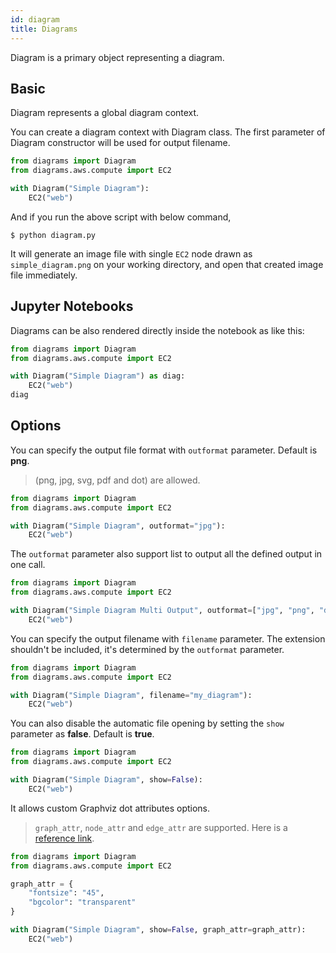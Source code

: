 ```yaml
---
id: diagram
title: Diagrams
---
```


Diagram is a primary object representing a diagram.

## Basic

Diagram represents a global diagram context.

You can create a diagram context with Diagram class. The first parameter of Diagram constructor will be used for output filename.

```python
from diagrams import Diagram
from diagrams.aws.compute import EC2

with Diagram("Simple Diagram"):
    EC2("web")
```

And if you run the above script with below command,

```shell
$ python diagram.py
```

It will generate an image file with single `EC2` node drawn as `simple_diagram.png` on your working directory, and open that created image file immediately.

## Jupyter Notebooks

Diagrams can be also rendered directly inside the notebook as like this:

```python
from diagrams import Diagram
from diagrams.aws.compute import EC2

with Diagram("Simple Diagram") as diag:
    EC2("web")
diag
```

## Options

You can specify the output file format with `outformat` parameter. Default is **png**.

> (png, jpg, svg, pdf and dot) are allowed.

```python
from diagrams import Diagram
from diagrams.aws.compute import EC2

with Diagram("Simple Diagram", outformat="jpg"):
    EC2("web")
```

The `outformat` parameter also support list to output all the defined output in one call.

```python
from diagrams import Diagram
from diagrams.aws.compute import EC2

with Diagram("Simple Diagram Multi Output", outformat=["jpg", "png", "dot"]):
    EC2("web")
```

You can specify the output filename with `filename` parameter. The extension shouldn't be included, it's determined by the `outformat` parameter.

```python
from diagrams import Diagram
from diagrams.aws.compute import EC2

with Diagram("Simple Diagram", filename="my_diagram"):
    EC2("web")
```

You can also disable the automatic file opening by setting the `show` parameter as **false**. Default is **true**.

```python
from diagrams import Diagram
from diagrams.aws.compute import EC2

with Diagram("Simple Diagram", show=False):
    EC2("web")
```

It allows custom Graphviz dot attributes options.

> `graph_attr`, `node_attr` and `edge_attr` are supported. Here is a [reference link](https://www.graphviz.org/doc/info/attrs.html).

```python
from diagrams import Diagram
from diagrams.aws.compute import EC2

graph_attr = {
	"fontsize": "45",
	"bgcolor": "transparent"
}

with Diagram("Simple Diagram", show=False, graph_attr=graph_attr):
    EC2("web")
```
